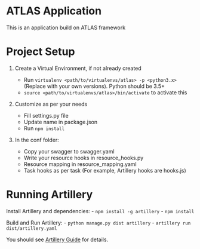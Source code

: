 ATLAS Application
=======

This is an application build on ATLAS framework


Project Setup
======

1. Create a Virtual Environment, if not already created
    - Run `virtualenv <path/to/virtualenvs/atlas> -p <python3.x>`
     (Replace <variables> with your own versions). Python should be 3.5+
    - `source <path/to/virtualenvs/atlas>/bin/activate` to activate this

1. Customize as per your needs
    - Fill settings.py file
    - Update name in package.json
    - Run `npm install`

1. In the conf folder:
    - Copy your swagger to swagger.yaml
    - Write your resource hooks in resource_hooks.py
    - Resource mapping in resource_mapping.yaml
    - Task hooks as per task (For example, Artillery hooks are hooks.js)


Running Artillery
========

Install Artillery and dependencies:
    - `npm install -g artillery`
    - `npm install`

Build and Run Artillery:
    - `python manage.py dist artillery`
    - `artillery run dist/artillery.yaml`

You should see [Artillery Guide](https://code.jtg.tools/jtg/atlas/docs/artillery.md) for details.
